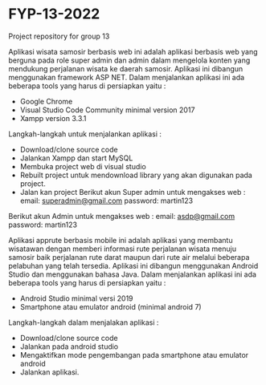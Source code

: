 # FYP-13-2022
Project repository for group 13

Aplikasi wisata samosir berbasis web ini adalah aplikasi berbasis web yang berguna pada role super admin dan admin dalam mengelola konten yang mendukung perjalanan wisata ke daerah samosir. 
Aplikasi ini dibangun menggunakan framework ASP NET.
Dalam menjalankan aplikasi ini ada beberapa tools yang harus di persiapkan yaitu :
- Google Chrome
- Visual Studio Code Community minimal version 2017
- Xampp version 3.3.1

Langkah-langkah untuk menjalankan aplikasi :
- Download/clone source code
- Jalankan Xampp dan start MySQL
- Membuka project web di visual studio
- Rebuilt project untuk mendownload library yang akan digunakan pada project.
- Jalan kan project
Berikut akun Super admin untuk mengakses web :
email: superadmin@gmail.com
password: martin123

Berikut akun Admin untuk mengakses web :
email: asdp@gmail.com
password: martin123

Aplikasi apprute berbasis mobile ini adalah aplikasi yang membantu wisatawan dengan memberi informasi rute perjalanan wisata menuju samosir baik perjalanan rute darat maupun dari rute air melalui beberapa pelabuhan yang telah tersedia. Aplikasi ini dibangun menggunakan Android Studio dan menggunakan bahasa Java.
Dalam menjalankan aplikasi ini ada beberapa tools yang harus di persiapkan yaitu :
- Android Studio minimal versi 2019
- Smartphone atau emulator android (minimal android 7)

Langkah-langkah dalam menjalakan aplikasi :
- Download/clone source code
- Jalankan pada android studio
- Mengaktifkan mode pengembangan pada smartphone atau emulator android
- Jalankan aplikasi.
